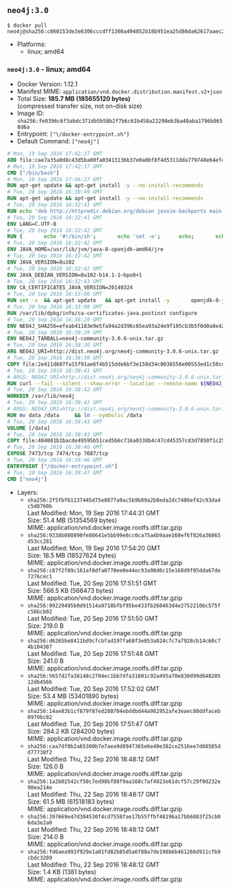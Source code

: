 ## `neo4j:3.0`

```console
$ docker pull neo4j@sha256:c060153de3e6306cccdff1308a494852b18b951ea25d86da62617aaec28563d0
```

-	Platforms:
	-	linux; amd64

### `neo4j:3.0` - linux; amd64

-	Docker Version: 1.12.1
-	Manifest MIME: `application/vnd.docker.distribution.manifest.v2+json`
-	Total Size: **185.7 MB (185655120 bytes)**  
	(compressed transfer size, not on-disk size)
-	Image ID: `sha256:fe0396c6f3abdc371db5b58b2f7b6c61b458a22298eb3ba40aba1796b8658d6a`
-	Entrypoint: `["\/docker-entrypoint.sh"]`
-	Default Command: `["neo4j"]`

```dockerfile
# Mon, 19 Sep 2016 17:42:37 GMT
ADD file:cae7a35a0d8c43d5ba00fa03413136b37e0a0bf8f4d5311dda779748e64ef425 in / 
# Mon, 19 Sep 2016 17:42:37 GMT
CMD ["/bin/bash"]
# Mon, 19 Sep 2016 17:46:27 GMT
RUN apt-get update && apt-get install -y --no-install-recommends 		ca-certificates 		curl 		wget 	&& rm -rf /var/lib/apt/lists/*
# Tue, 20 Sep 2016 16:30:49 GMT
RUN apt-get update && apt-get install -y --no-install-recommends 		bzip2 		unzip 		xz-utils 	&& rm -rf /var/lib/apt/lists/*
# Tue, 20 Sep 2016 16:32:41 GMT
RUN echo 'deb http://httpredir.debian.org/debian jessie-backports main' > /etc/apt/sources.list.d/jessie-backports.list
# Tue, 20 Sep 2016 16:32:41 GMT
ENV LANG=C.UTF-8
# Tue, 20 Sep 2016 16:32:42 GMT
RUN { 		echo '#!/bin/sh'; 		echo 'set -e'; 		echo; 		echo 'dirname "$(dirname "$(readlink -f "$(which javac || which java)")")"'; 	} > /usr/local/bin/docker-java-home 	&& chmod +x /usr/local/bin/docker-java-home
# Tue, 20 Sep 2016 16:32:42 GMT
ENV JAVA_HOME=/usr/lib/jvm/java-8-openjdk-amd64/jre
# Tue, 20 Sep 2016 16:32:42 GMT
ENV JAVA_VERSION=8u102
# Tue, 20 Sep 2016 16:32:42 GMT
ENV JAVA_DEBIAN_VERSION=8u102-b14.1-1~bpo8+1
# Tue, 20 Sep 2016 16:32:43 GMT
ENV CA_CERTIFICATES_JAVA_VERSION=20140324
# Tue, 20 Sep 2016 16:33:06 GMT
RUN set -x 	&& apt-get update 	&& apt-get install -y 		openjdk-8-jre-headless="$JAVA_DEBIAN_VERSION" 		ca-certificates-java="$CA_CERTIFICATES_JAVA_VERSION" 	&& rm -rf /var/lib/apt/lists/* 	&& [ "$JAVA_HOME" = "$(docker-java-home)" ]
# Tue, 20 Sep 2016 16:33:08 GMT
RUN /var/lib/dpkg/info/ca-certificates-java.postinst configure
# Tue, 20 Sep 2016 16:38:29 GMT
ENV NEO4J_SHA256=efeab41183e9e5fa94a2d396c65ea93a24e9f105cb3b5f0d0a8e42fb709f4660
# Tue, 20 Sep 2016 16:38:29 GMT
ENV NEO4J_TARBALL=neo4j-community-3.0.6-unix.tar.gz
# Tue, 20 Sep 2016 16:38:30 GMT
ARG NEO4J_URI=http://dist.neo4j.org/neo4j-community-3.0.6-unix.tar.gz
# Tue, 20 Sep 2016 16:38:30 GMT
COPY file:2e411d607fa15f91ae6f4b515dde6bf3e158d34c0036556e00553ed1c50cd63d in /tmp/ 
# Tue, 20 Sep 2016 16:38:41 GMT
# ARGS: NEO4J_URI=http://dist.neo4j.org/neo4j-community-3.0.6-unix.tar.gz
RUN curl --fail --silent --show-error --location --remote-name ${NEO4J_URI}     && echo "${NEO4J_SHA256} ${NEO4J_TARBALL}" | sha256sum --check --quiet -     && tar --extract --file ${NEO4J_TARBALL} --directory /var/lib     && mv /var/lib/neo4j-* /var/lib/neo4j     && rm ${NEO4J_TARBALL}
# Tue, 20 Sep 2016 16:38:42 GMT
WORKDIR /var/lib/neo4j
# Tue, 20 Sep 2016 16:38:42 GMT
# ARGS: NEO4J_URI=http://dist.neo4j.org/neo4j-community-3.0.6-unix.tar.gz
RUN mv data /data     && ln --symbolic /data
# Tue, 20 Sep 2016 16:38:43 GMT
VOLUME [/data]
# Tue, 20 Sep 2016 16:38:43 GMT
COPY file:404881b1bacde49595b51ced5b6c716a0338b4c47cd45357cd3d7850f1c255b2 in /docker-entrypoint.sh 
# Tue, 20 Sep 2016 16:38:46 GMT
EXPOSE 7473/tcp 7474/tcp 7687/tcp
# Tue, 20 Sep 2016 16:38:46 GMT
ENTRYPOINT ["/docker-entrypoint.sh"]
# Tue, 20 Sep 2016 16:38:47 GMT
CMD ["neo4j"]
```

-	Layers:
	-	`sha256:2f5fbf61137445d75e8077a9ac5b9b89a2b8eda2dc7486ef42c93da4c5d8760b`  
		Last Modified: Mon, 19 Sep 2016 17:44:31 GMT  
		Size: 51.4 MB (51354569 bytes)  
		MIME: application/vnd.docker.image.rootfs.diff.tar.gzip
	-	`sha256:9338b080890fe86641e5bb99e8cc0ca75a4b9aae160ef6f826a36865d53cc281`  
		Last Modified: Mon, 19 Sep 2016 17:54:20 GMT  
		Size: 18.5 MB (18527624 bytes)  
		MIME: application/vnd.docker.image.rootfs.diff.tar.gzip
	-	`sha256:c87f2f89c161af8dfa0770ee0e44ec93a98d6c15e168d9f05dda67de7276cec1`  
		Last Modified: Tue, 20 Sep 2016 17:51:51 GMT  
		Size: 566.5 KB (566473 bytes)  
		MIME: application/vnd.docker.image.rootfs.diff.tar.gzip
	-	`sha256:99229495b0d91514a9718bfbf95be433fb260463d4e2752210bc575fc56bcb02`  
		Last Modified: Tue, 20 Sep 2016 17:51:50 GMT  
		Size: 219.0 B  
		MIME: application/vnd.docker.image.rootfs.diff.tar.gzip
	-	`sha256:d6265be8411bd9cfcbfad197fa68f3e053a024c7c7a7928cb14c60c74b104387`  
		Last Modified: Tue, 20 Sep 2016 17:51:48 GMT  
		Size: 241.0 B  
		MIME: application/vnd.docker.image.rootfs.diff.tar.gzip
	-	`sha256:5657d2fa38148c2704ec1bb7dfa31601c92a495a70e830d99d64820512d64566`  
		Last Modified: Tue, 20 Sep 2016 17:52:02 GMT  
		Size: 53.4 MB (53401890 bytes)  
		MIME: application/vnd.docker.image.rootfs.diff.tar.gzip
	-	`sha256:14ae83b1cf879f87ed280704ebddbd44a982952afe3eaec80ddfaceb0979bc82`  
		Last Modified: Tue, 20 Sep 2016 17:51:47 GMT  
		Size: 284.2 KB (284200 bytes)  
		MIME: application/vnd.docker.image.rootfs.diff.tar.gzip
	-	`sha256:caa7df0b2a65300b7e7aea9d8947365e6e40e382ce2516ee7d68505dd77738f2`  
		Last Modified: Thu, 22 Sep 2016 18:48:12 GMT  
		Size: 126.0 B  
		MIME: application/vnd.docker.image.rootfs.diff.tar.gzip
	-	`sha256:1a2b02542cf50c7ed98bf88f9aa168c7af4023e61dcf57c29f0d232e90ea214e`  
		Last Modified: Thu, 22 Sep 2016 18:48:17 GMT  
		Size: 61.5 MB (61518183 bytes)  
		MIME: application/vnd.docker.image.rootfs.diff.tar.gzip
	-	`sha256:397669e47d304530f4cd7558fae17b55ffbf48196a17bb6883f25cb06da3e2a0`  
		Last Modified: Thu, 22 Sep 2016 18:48:12 GMT  
		Size: 214.0 B  
		MIME: application/vnd.docker.image.rootfs.diff.tar.gzip
	-	`sha256:fd6aea993f929e1a01fd82b85d5a6f88a7de198b6b461266d911cfb9cbdc3209`  
		Last Modified: Thu, 22 Sep 2016 18:48:12 GMT  
		Size: 1.4 KB (1381 bytes)  
		MIME: application/vnd.docker.image.rootfs.diff.tar.gzip
